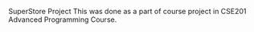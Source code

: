 
SuperStore Project
This was done as a part of course project in CSE201 Advanced Programming Course.
